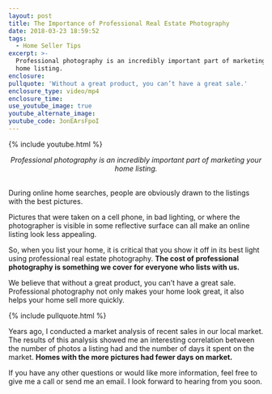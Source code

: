 ```yaml
---
layout: post
title: The Importance of Professional Real Estate Photography
date: 2018-03-23 18:59:52
tags:
  - Home Seller Tips
excerpt: >-
  Professional photography is an incredibly important part of marketing your
  home listing.
enclosure:
pullquote: 'Without a great product, you can’t have a great sale.'
enclosure_type: video/mp4
enclosure_time:
use_youtube_image: true
youtube_alternate_image:
youtube_code: 3onEArsFpoI
---
```


{% include youtube.html %}

<center><em>Professional photography is an incredibly important part of marketing your home listing.</em></center>

<center>&nbsp;</center>

During online home searches, people are obviously drawn to the listings with the best pictures.

Pictures that were taken on a cell phone, in bad lighting, or where the photographer is visible in some reflective surface can all make an online listing look less appealing.&nbsp;

So, when you list your home, it is critical that you show it off in its best light using professional real estate photography. **The cost of professional photography is something we cover for everyone who lists with us.**&nbsp;

We believe that without a great product, you can’t have a great sale. Professional photography not only makes your home look great, it also helps your home sell more quickly.

{% include pullquote.html %}

Years ago, I conducted a market analysis of recent sales in our local market. The results of this analysis showed me an interesting correlation between the number of photos a listing had and the number of days it spent on the market. **Homes with the more pictures had fewer days on market.&nbsp;**

If you have any other questions or would like more information, feel free to give me a call or send me an email. I look forward to hearing from you soon.<br>&nbsp;
